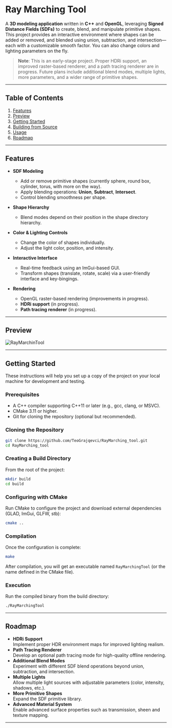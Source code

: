 
# Ray Marching Tool

A **3D modeling application** written in **C++** and **OpenGL**, leveraging **Signed Distance Fields (SDFs)** to create, blend, and manipulate primitive shapes. This project provides an interactive environment where shapes can be added or removed, and blended using union, subtraction, and intersection—each with a customizable smooth factor. You can also change colors and lighting parameters on the fly.

> **Note**: This is an early-stage project. Proper HDRi support, an improved raster-based renderer, and a path tracing renderer are in progress. Future plans include additional blend modes, multiple lights, more parameters, and a wider range of primitive shapes.

---

## Table of Contents

1. [Features](#features)
2. [Preview](#preview)
3. [Getting Started](#getting-started)  
4. [Building from Source](#building-from-source)  
5. [Usage](#usage)  
6. [Roadmap](#roadmap)  

---

## Features

- **SDF Modeling**  
  - Add or remove primitive shapes (currently sphere, round box, cylinder, torus, with more on the way).
  - Apply blending operations: **Union**, **Subtract**, **Intersect**.
  - Control blending smoothness per shape.

- **Shape Hierarchy**  
  - Blend modes depend on their position in the shape directory hierarchy.

- **Color & Lighting Controls**  
  - Change the color of shapes individually.
  - Adjust the light color, position, and intensity.

- **Interactive Interface**  
  - Real-time feedback using an ImGui-based GUI.
  - Transform shapes (translate, rotate, scale) via a user-friendly interface and key-bingings.

- **Rendering**  
  - OpenGL raster-based rendering (improvements in progress).
  - **HDRi support** (in progress).
  - **Path tracing renderer** (in progress).

---

## Preview

![RayMarchinTool](https://github.com/user-attachments/assets/a2c211f0-e0d0-4584-a530-af325847e369)

---

## Getting Started

These instructions will help you set up a copy of the project on your local machine for development and testing.

### Prerequisites
- A C++ compiler supporting C++11 or later (e.g., gcc, clang, or MSVC).
- CMake 3.11 or higher.
- Git for cloning the repository (optional but recommended).

### Cloning the Repository
```bash
git clone https://github.com/TeoGrajqevci/RayMarching_tool.git
cd RayMarching_tool
```

### Creating a Build Directory
From the root of the project:
```bash
mkdir build
cd build
```

### Configuring with CMake
Run CMake to configure the project and download external dependencies (GLAD, ImGui, GLFW, stb):
```bash
cmake ..
```

### Compilation
Once the configuration is complete:
```bash
make
```

After compilation, you will get an executable named `RayMarchingTool` (or the name defined in the CMake file).

### Execution
Run the compiled binary from the build directory:
```bash
./RayMarchingTool
```

---

## Roadmap

- **HDRi Support**  
  Implement proper HDR environment maps for improved lighting realism.
- **Path Tracing Renderer**  
  Develop an optional path tracing mode for high-quality offline rendering.
- **Additional Blend Modes**  
  Experiment with different SDF blend operations beyond union, subtraction, and intersection.
- **Multiple Lights**  
  Allow multiple light sources with adjustable parameters (color, intensity, shadows, etc.).
- **More Primitive Shapes**  
  Expand the SDF primitive library.
- **Advanced Material System**  
  Enable advanced surface properties such as transmission, sheen and texture mapping.

---
